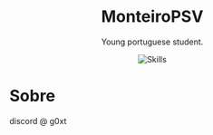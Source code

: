 <h1 align="center">MonteiroPSV</h1>

<p align="center">Young portuguese student.</p>
<p align="center">
  <img src="https://skillicons.dev/icons?i=c,cpp,go,py,mysql,linux" alt="Skills" />
</p>
<h1>Sobre</h1>
<p>discord @ g0xt</p>
